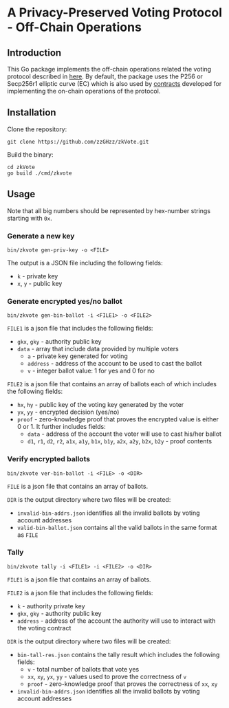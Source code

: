 # A Privacy-Preserved Voting Protocol - Off-Chain Operations

## Introduction

This Go package implements the off-chain operations related the voting protocol described in [here](https://github.com/zzGHzz/zkVoteContract/blob/master/protocol.md). By default, the package uses the P256 or Secp256r1 elliptic curve (EC) which is also used by [contracts](https://github.com/zzGHzz/zkVoteContract) developed for implementing the on-chain operations of the protocol.


## Installation

Clone the repository:

```
git clone https://github.com/zzGHzz/zkVote.git
```

Build the binary:

```
cd zkVote
go build ./cmd/zkvote
```

## Usage

Note that all big numbers should be represented by hex-number strings starting with `0x`.

### Generate a new key

```
bin/zkvote gen-priv-key -o <FILE>
```

The output is a JSON file including the following fields:

* `k` - private key 
* `x`, `y` - public key 

### Generate encrypted yes/no ballot 

```
bin/zkvote gen-bin-ballot -i <FILE1> -o <FILE2> 
```

`FILE1` is a json file that includes the following fields:

* `gkx`, `gky` - authority public key 
* `data` - array that include data provided by multiple voters 
  * `a` - private key generated for voting
  * `address` - address of the account to be used to cast the ballot 
  * `v` - integer ballot value: 1 for yes and 0 for no 

`FILE2` is a json file that contains an array of ballots each of which includes the following fields:

* `hx`, `hy` - public key of the voting key generated by the voter 
* `yx`, `yy` - encrypted decision (yes/no)
* `proof` - zero-knowledge proof that proves the encrypted value is either 0 or 1. It further includes fields:
  * `data` - address of the account the voter will use to cast his/her ballot
  * `d1`, `r1`, `d2`, `r2`, `a1x`, `a1y`, `b1x`, `b1y`, `a2x`, `a2y`, `b2x`, `b2y` - proof contents

### Verify encrypted ballots

```
bin/zkvote ver-bin-ballot -i <FILE> -o <DIR>
```

`FILE` is a json file that contains an array of ballots.

`DIR` is the output directory where two files will be created: 

* `invalid-bin-addrs.json` identifies all the invalid ballots by voting account addresses
* `valid-bin-ballot.json` contains all the valid ballots in the same format as `FILE`

### Tally

```
bin/zkvote tally -i <FILE1> -i <FILE2> -o <DIR>
```

`FILE1` is a json file that contains an array of ballots.

`FILE2` is a json file that includes the following fields:

* `k` - authority private key
* `gkx`, `gky` - authority public key
* `address` - address of the account the authority will use to interact with the voting contract

`DIR` is the output directory where two files will be created:

* `bin-tall-res.json` contains the tally result which includes the following fields:
  * `v` - total number of ballots that vote yes
  * `xx`, `xy`, `yx`, `yy` - values used to prove the correctness of `v`
  * `proof` - zero-knowledge proof that proves the correctness of `xx`, `xy`
* `invalid-bin-addrs.json` identifies all the invalid ballots by voting account addresses